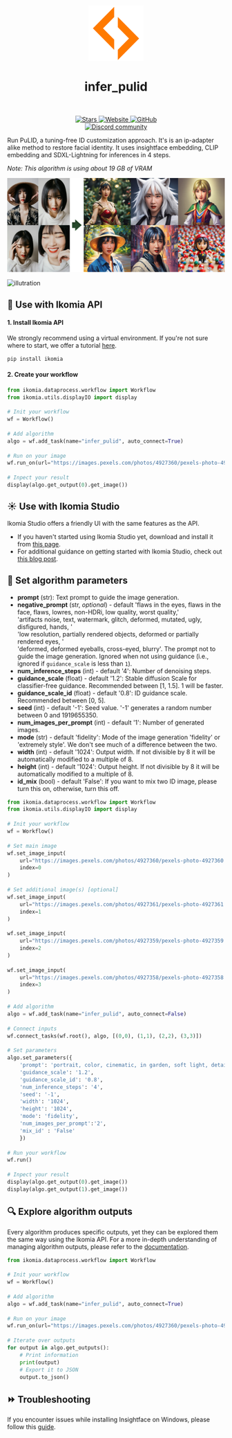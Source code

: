<div align="center">
  <img src="images/icon.png" alt="Algorithm icon">
  <h1 align="center">infer_pulid</h1>
</div>
<br />
<p align="center">
    <a href="https://github.com/Ikomia-hub/infer_pulid">
        <img alt="Stars" src="https://img.shields.io/github/stars/Ikomia-hub/infer_pulid">
    </a>
    <a href="https://app.ikomia.ai/hub/">
        <img alt="Website" src="https://img.shields.io/website/http/app.ikomia.ai/en.svg?down_color=red&down_message=offline&up_message=online">
    </a>
    <a href="https://github.com/Ikomia-hub/infer_pulid/blob/main/LICENSE.md">
        <img alt="GitHub" src="https://img.shields.io/github/license/Ikomia-hub/infer_pulid.svg?color=blue">
    </a>    
    <br>
    <a href="https://discord.com/invite/82Tnw9UGGc">
        <img alt="Discord community" src="https://img.shields.io/badge/Discord-white?style=social&logo=discord">
    </a> 
</p>

Run PuLID, a tuning-free ID customization approach. It's is an ip-adapter alike method to restore facial identity. It uses insightface embedding, CLIP embedding and SDXL-Lightning for inferences in 4 steps. 

*Note: This algorithm is using about 19 GB of VRAM*


![output_1](https://raw.githubusercontent.com/Ikomia-hub/infer_pulid/main/images/output_1.jpg)

![illutration](https://private-user-images.githubusercontent.com/11482921/327072329-65610b0d-ba4f-4dc3-a74d-bd60f8f5ce37.jpeg?jwt=eyJhbGciOiJIUzI1NiIsInR5cCI6IkpXVCJ9.eyJpc3MiOiJnaXRodWIuY29tIiwiYXVkIjoicmF3LmdpdGh1YnVzZXJjb250ZW50LmNvbSIsImtleSI6ImtleTUiLCJleHAiOjE3MTU3NjIwODksIm5iZiI6MTcxNTc2MTc4OSwicGF0aCI6Ii8xMTQ4MjkyMS8zMjcwNzIzMjktNjU2MTBiMGQtYmE0Zi00ZGMzLWE3NGQtYmQ2MGY4ZjVjZTM3LmpwZWc_WC1BbXotQWxnb3JpdGhtPUFXUzQtSE1BQy1TSEEyNTYmWC1BbXotQ3JlZGVudGlhbD1BS0lBVkNPRFlMU0E1M1BRSzRaQSUyRjIwMjQwNTE1JTJGdXMtZWFzdC0xJTJGczMlMkZhd3M0X3JlcXVlc3QmWC1BbXotRGF0ZT0yMDI0MDUxNVQwODI5NDlaJlgtQW16LUV4cGlyZXM9MzAwJlgtQW16LVNpZ25hdHVyZT0zZTAxZTNhMDJmNTJmZTUwMGVmNTNmNjliMzFhY2E5YWNhMjJjMmZiYWZkZTIyM2Q0MGI0YjAyYzgxNDMzYTBlJlgtQW16LVNpZ25lZEhlYWRlcnM9aG9zdCZhY3Rvcl9pZD0wJmtleV9pZD0wJnJlcG9faWQ9MCJ9.RlBFdYi8-iGmIhw6EF177HUMruadk7lznewRmEKhOcE)

## :rocket: Use with Ikomia API

#### 1. Install Ikomia API

We strongly recommend using a virtual environment. If you're not sure where to start, we offer a tutorial [here](https://www.ikomia.ai/blog/a-step-by-step-guide-to-creating-virtual-environments-in-python).

```sh
pip install ikomia
```

#### 2. Create your workflow

```python
from ikomia.dataprocess.workflow import Workflow
from ikomia.utils.displayIO import display

# Init your workflow
wf = Workflow()

# Add algorithm
algo = wf.add_task(name="infer_pulid", auto_connect=True)

# Run on your image  
wf.run_on(url="https://images.pexels.com/photos/4927360/pexels-photo-4927360.jpeg?cs=srgb&dl=pexels-anntarazevich-4927360.jpg&fm=jpg&w=1280&h=1920")

# Inpect your result
display(algo.get_output(0).get_image())
```

## :sunny: Use with Ikomia Studio

Ikomia Studio offers a friendly UI with the same features as the API.
- If you haven't started using Ikomia Studio yet, download and install it from [this page](https://www.ikomia.ai/studio).
- For additional guidance on getting started with Ikomia Studio, check out [this blog post](https://www.ikomia.ai/blog/how-to-get-started-with-ikomia-studio).

## :pencil: Set algorithm parameters
- **prompt** (str): Text prompt to guide the image generation.
- **negative_prompt** (str, *optional*) - default 'flaws in the eyes, flaws in the face, flaws, lowres, non-HDRi, low quality, worst quality,' \
            'artifacts noise, text, watermark, glitch, deformed, mutated, ugly, disfigured, hands, ' \
            'low resolution, partially rendered objects,  deformed or partially rendered eyes, ' \
            'deformed, deformed eyeballs, cross-eyed, blurry'.
The prompt not to guide the image generation. Ignored when not using guidance (i.e., ignored if `guidance_scale` is less than `1`).
- **num_inference_steps** (int) - default '4': Number of denoising steps. 
- **guidance_scale** (float) - default '1.2': Stable diffusion Scale for classifier-free guidance. Recommended between [1, 1.5]. 1 will be faster.
- **guidance_scale_id** (float) - default '0.8': ID guidance scale. Recommended between [0, 5].
- **seed** (int) - default '-1': Seed value. '-1' generates a random number between 0 and 1919655350.
- **num_images_per_prompt** (int) - default '1': Number of generated images. 
- **mode** (str) - default 'fidelity': Mode of the image generation 'fidelity' or 'extremely style'. We don't see much of a difference between the two.  
- **width** (int) - default '1024': Output width. If not divisible by 8 it will be automatically modified to a multiple of 8.
- **height** (int) - default '1024': Output height. If not divisible by 8 it will be automatically modified to a multiple of 8.
- **id_mix** (bool) - default 'False': If you want to mix two ID image, please turn this on, otherwise, turn this off.


```python
from ikomia.dataprocess.workflow import Workflow
from ikomia.utils.displayIO import display

# Init your workflow
wf = Workflow()

# Set main image
wf.set_image_input(
    url="https://images.pexels.com/photos/4927360/pexels-photo-4927360.jpeg?cs=srgb&dl=pexels-anntarazevich-4927360.jpg&fm=jpg&w=1280&h=1920",
    index=0
)

# Set additional image(s) [optional]
wf.set_image_input(
    url="https://images.pexels.com/photos/4927361/pexels-photo-4927361.jpeg?cs=srgb&dl=pexels-anntarazevich-4927361.jpg&fm=jpg&w=1280&h=1920",
    index=1
)

wf.set_image_input(
    url="https://images.pexels.com/photos/4927359/pexels-photo-4927359.jpeg?cs=srgb&dl=pexels-anntarazevich-4927359.jpg&fm=jpg&w=1280&h=1920",
    index=2
)

wf.set_image_input(
    url="https://images.pexels.com/photos/4927358/pexels-photo-4927358.jpeg?cs=srgb&dl=pexels-anntarazevich-4927358.jpg&fm=jpg&w=1280&h=1920",
    index=3
)

# Add algorithm
algo = wf.add_task(name="infer_pulid", auto_connect=False)

# Connect inputs
wf.connect_tasks(wf.root(), algo, [(0,0), (1,1), (2,2), (3,3)])

# Set parameters
algo.set_parameters({
    'prompt': 'portrait, color, cinematic, in garden, soft light, detailed face, wonderwoman costum, golden boomerang tiara, short hair',
    'guidance_scale': '1.2',
    'guidance_scale_id': '0.8',
    'num_inference_steps': '4',
    'seed': '-1',
    'width': '1024',
    'height': '1024',
    'mode': 'fidelity',
    'num_images_per_prompt':'2',
    'mix_id' : 'False'
    })

# Run your workflow
wf.run()

# Inpect your result
display(algo.get_output(0).get_image())
display(algo.get_output(1).get_image())
```

## :mag: Explore algorithm outputs

Every algorithm produces specific outputs, yet they can be explored them the same way using the Ikomia API. For a more in-depth understanding of managing algorithm outputs, please refer to the [documentation](https://ikomia-dev.github.io/python-api-documentation/advanced_guide/IO_management.html).

```python
from ikomia.dataprocess.workflow import Workflow

# Init your workflow
wf = Workflow()

# Add algorithm
algo = wf.add_task(name="infer_pulid", auto_connect=True)

# Run on your image  
wf.run_on(url="https://images.pexels.com/photos/4927360/pexels-photo-4927360.jpeg?cs=srgb&dl=pexels-anntarazevich-4927360.jpg&fm=jpg&w=1280&h=1920")

# Iterate over outputs
for output in algo.get_outputs():
    # Print information
    print(output)
    # Export it to JSON
    output.to_json()
```

## :fast_forward: Troubleshooting 

If you encounter issues while installing Insightface on Windows, please follow this [guide](https://github.com/Gourieff/sd-webui-reactor#insightfacebuild).